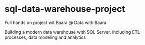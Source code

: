 # sql-data-warehouse-project
Full hands on project wit Baara @ Data with Baara

Building a modern data warehouse with SQL Server, including ETL processes, data modeling and analytics
